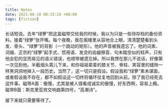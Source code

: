 ```yaml
---
title: Notes
date: 2021-08-18 00:15:24 +08:00
tags: [fiction]
---
```


长话短说。去年“绿箩”把这盒磁带交给我的时候，我以为只是一些待存档的备份资料。接着“绿箩”张开嘴。每个夜晚，我在阁楼里从容地合上眼，清清楚楚看到头发、骨头、“绿箩”的背影（一个跳动的矩形）。他的声音被我遗忘了。他的词素、词缀、正宗的“绿箩”起手式、惯用语、发烫的齿龈擦音、句末踏空似的轻声，只有他会犯的显而易见的语义错误，也顺带被遗忘掉。所以我愣在那儿不说话，好像第一次见到他。半截烟头蔫儿下来，和你祖祖辈辈的膝关节、脊柱、笑容里的缝隙一样黑洞洞地掉入一段历史。当然了，这一切只是假设。假设我和“绿箩”素未谋面，或者假设我不存在，都不如假设这一切终将循环往复地回到从前。除了我已经死去这件事。磁带A面：傲慢，尤其是被人错看成诚实的傲慢，好东西啊，容易上瘾。磁带B面：斯克里亚宾交响曲第四号，“高潮诗”。

接下来就只需要等待了。
